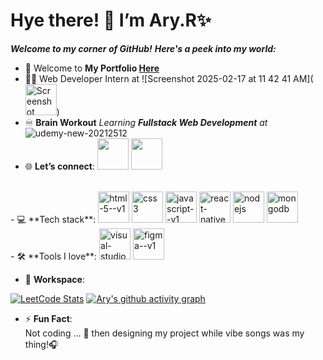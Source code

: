 # **Hye there! 👋 I’m Ary.R✨**
***Welcome to my corner of GitHub!***
***Here's a peek into my world:***

- 🌱 Welcome to **My Portfolio [Here](#)**
- 👩‍💻 Web Developer Intern at ![Screenshot 2025-02-17 at 11 42 41 AM](<img width="50" height="50"
  src="https://github.com/user-attachments/assets/0da488d5-ef5a-4988-b4cc-ebc186b12e58" alt="Screenshot"/>)
- ♾️ **Brain Workout**
  *Learning **Fullstack Web Development** at* ![udemy-new-20212512](<img width="50" height="50" src="https://github.com/user-attachments/assets/912a388f-c887-41af-b0d9-023d0446e0fe" />)
- 🌐 **Let’s connect**:
  [<img width="50" height="50" src="https://img.shields.io/badge/GitHub-100000?style=for-the-badge&logo=github&logoColor=white"/>](https://github.com/Ary-R)
  [<img width="50" height="50" src="https://img.shields.io/badge/LinkedIn-0077B5?style=for-the-badge&logo=linkedin&logoColor=white">](https://www.linkedin.com/in/ary-r/)

<br />
- 💻 **Tech stack**:  
<img width="50" height="50" src="https://img.icons8.com/color/48/html-5--v1.png" alt="html-5--v1"/> <img width="50" height="50" src="https://img.icons8.com/color/48/css3.png" alt="css3"/> <img width="50" height="50" src="https://img.icons8.com/color/48/javascript--v1.png" alt="javascript--v1"/> <img width="50" height="50" src="https://img.icons8.com/color/48/react-native.png" alt="react-native"/> <img width="50" height="50" src="https://img.icons8.com/color/48/nodejs.png" alt="nodejs"/> <img width="50" height="50" src="https://img.icons8.com/color/48/mongodb.png" alt="mongodb"/>
<br />
- 🛠️ **Tools I love**:
<img width="50" height="50" src="https://img.icons8.com/color/48/visual-studio--v2.png" alt="visual-studio--v2"/>
<img width="50" height="50" src="https://img.icons8.com/color/48/figma--v1.png" alt="figma--v1"/>

- 🏢 **Workspace**:  

[![LeetCode Stats](https://leetcard.jacoblin.cool/kugan_r?theme=dark&font=Staatliches&ext=contest)](https://leetcode.com/u/kugan_r/)
[![Ary's github activity graph](https://github-readme-activity-graph.vercel.app/graph?username=Ary-R&bg_color=000000&color=ffffff&line=37ff00&point=ffffff&area=true&hide_border=true)](https://github.com/ashutosh00710/github-readme-activity-graph)

- ⚡ **Fun Fact**:  
Not coding ... 🤔 then designing my project while vibe songs was my thing!🎧
